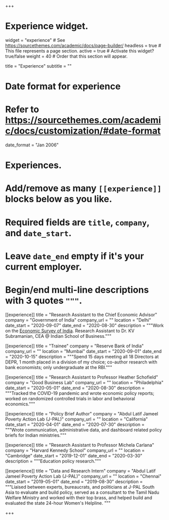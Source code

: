 +++
# Experience widget.
widget = "experience"  # See https://sourcethemes.com/academic/docs/page-builder/
headless = true # This file represents a page section.
active = true  # Activate this widget? true/false
weight = 40  # Order that this section will appear.

title = "Experience"
subtitle = ""

# Date format for experience
#   Refer to https://sourcethemes.com/academic/docs/customization/#date-format
date_format = "Jan 2006"

# Experiences.
#   Add/remove as many `[[experience]]` blocks below as you like.
#   Required fields are `title`, `company`, and `date_start`.
#   Leave `date_end` empty if it's your current employer.
#   Begin/end multi-line descriptions with 3 quotes `"""`.
[[experience]]
  title = "Research Assistant to the Chief Economic Advisor"
  company = "Government of India"
  company_url = ""
  location = "Delhi"
  date_start = "2020-09-07"
  date_end = "2020-08-30"
  description = """Work on the [Economic Survey of India](https://www.indiabudget.gov.in/economicsurvey/). Research Assistant to Dr. KV Subramanian, CEA @ Indian School of Business."""

[[experience]]
  title = "Trainee"
  company = "Reserve Bank of India"
  company_url = ""
  location = "Mumbai"
  date_start = "2020-09-01"
  date_end = "2020-10-15"
  description = """Spend 15 days meeting all 18 Directors at DEPR, 1 month placed in a division of my choice; co-author research with bank economists; only undergraduate at the RBI."""

[[experience]]
  title = "Research Assistant to Professor Heather Schofield"
  company = "Good Business Lab"
  company_url = ""
  location = "Philadelphia"
  date_start = "2020-05-01"
  date_end = "2020-08-30"
  description = """Tracked the COVID-19 pandemic and wrote economic policy reports; worked on randomized controlled trials in labor and behavioral economics."""

[[experience]]
  title = "Policy Brief Author"
  company = "Abdul Latif Jameel Poverty Action Lab (J-PAL)"
  company_url = ""
  location = "California"
  date_start = "2020-04-01"
  date_end = "2020-07-30"
  description = """Wrote communication, administrative data, and dashboard related policy briefs for Indian ministries."""

[[experience]]
  title = "Research Assistant to Professor Michela Carlana"
  company = "Harvard Kennedy School"
  company_url = ""
  location = "Cambridge"
  date_start = "2019-12-01"
  date_end = "2020-03-30"
  description = """Education policy research."""

[[experience]]
  title = "Data and Research Intern"
  company = "Abdul Latif Jameel Poverty Action Lab (J-PAL)"
  company_url = ""
  location = "Chennai"
  date_start = "2019-05-01"
  date_end = "2019-08-30"
  description = """Liaised between experts, bureaucrats, and politicians at J-PAL South Asia to evaluate and build policy, served as a consultant to the Tamil Nadu Welfare Ministry and worked with their top brass, and helped build and evaluated the state 24-hour Women's Helpline. """

  
+++
